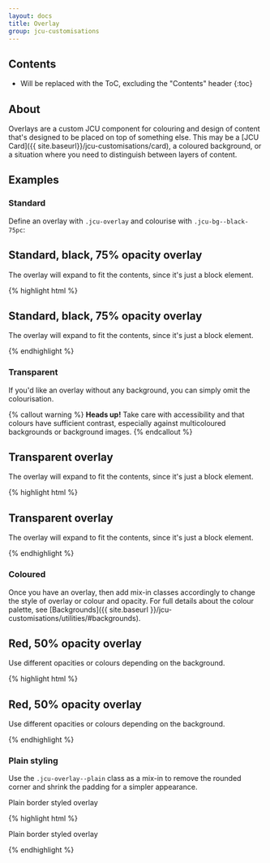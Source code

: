 ```yaml
---
layout: docs
title: Overlay
group: jcu-customisations
---
```


## Contents

* Will be replaced with the ToC, excluding the "Contents" header
{:toc}

## About

Overlays are a custom JCU component for colouring and design of
content that's designed to be placed on top of something else.  This may be a
[JCU Card]({{ site.baseurl}}/jcu-customisations/card), a coloured background,
or a situation where you need to distinguish between layers of content.

## Examples

### Standard

Define an overlay with `.jcu-overlay` and colourise with `.jcu-bg--black-75pc`:

<div class="jcu-bg-examples">
  <div class="jcu-overlay jcu-bg--black-75pc">
    <h2>Standard, black, 75% opacity overlay</h2>
    <p>The overlay will expand to fit the contents, since it's just a block element.</p>
  </div>
</div>

{% highlight html %}
<div class="jcu-overlay jcu-bg--black-75pc">
  <h2>Standard, black, 75% opacity overlay</h2>
  <p>The overlay will expand to fit the contents, since it's just a block element.</p>
</div>
{% endhighlight %}

### Transparent

If you'd like an overlay without any background, you can simply omit the
colourisation.

{% callout warning %}
**Heads up!** Take care with accessibility and that colours have sufficient
contrast, especially against multicoloured backgrounds or background images.
{% endcallout %}

<div class="jcu-bg-examples">
  <div class="jcu-overlay">
    <h2>Transparent overlay</h2>
    <p>The overlay will expand to fit the contents, since it's just a block element.</p>
  </div>
</div>

{% highlight html %}
<div class="jcu-overlay">
  <h2>Transparent overlay</h2>
  <p>The overlay will expand to fit the contents, since it's just a block element.</p>
</div>
{% endhighlight %}


### Coloured

Once you have an overlay, then add mix-in classes
accordingly to change the style of overlay or colour and opacity.
For full details about the colour palette, see
[Backgrounds]({{ site.baseurl }}/jcu-customisations/utilities/#backgrounds).

<div class="jcu-bg-examples">
  <div class="jcu-overlay jcu-bg--red-50pc">
    <h2>Red, 50% opacity overlay</h2>
    <p>Use different opacities or colours depending on the background.</p>
  </div>
</div>

{% highlight html %}
<div class="jcu-overlay jcu-bg--red-50pc">
  <h2>Red, 50% opacity overlay</h2>
  <p>Use different opacities or colours depending on the background.</p>
</div>
{% endhighlight %}

### Plain styling

Use the `.jcu-overlay--plain` class as a mix-in to remove the rounded corner and
shrink the padding for a simpler appearance.

<div class="jcu-bg-examples">
  <div class="jcu-overlay jcu-overlay--plain jcu-bg--black-75pc">
    <p>Plain border styled overlay</p>
  </div>
</div>

{% highlight html %}
<div class="jcu-overlay jcu-overlay--plain jcu-bg--black-75pc">
  <p>Plain border styled overlay</p>
</div>
{% endhighlight %}


